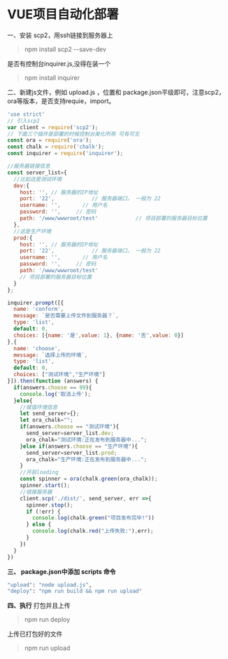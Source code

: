 # VUE项目自动化部署

一、安装 scp2，用ssh链接到服务器上

> npm install scp2 --save-dev
>

是否有控制台inquirer.js,没得在装一个

> npm install inquirer
>

二、新建js文件，例如 upload.js ，位置和 package.json平级即可，注意scp2，ora等版本，是否支持requie，import。

```js
'use strict'
// 引入scp2
var client = require('scp2');
// 下面三个插件是部署的时候控制台美化所用 可有可无
const ora = require('ora');
const chalk = require('chalk');
const inquirer = require('inquirer');

//服务器链接信息
const server_list={
  //比如这是测试环境
  dev:{
    host: '', // 服务器的IP地址
    port: '22',            // 服务器端口， 一般为 22
    username: '',       // 用户名
    password: '',     // 密码
    path: '/www/wwwroot/test'            // 项目部署的服务器目标位置
  },
  //这是生产环境
  prod:{
    host: '', // 服务器的IP地址
    port: '22',            // 服务器端口， 一般为 22
    username: '',       // 用户名
    password: '',     // 密码
    path: '/www/wwwroot/test'
    // 项目部署的服务器目标位置
  }
};

inquirer.prompt([{
  name: 'conform',
  message: `是否需要上传文件到服务器？`,
  type: 'list',
  default: 0,
  choices: [{name: '是',value: 1}, {name: '否',value: 0}]
},{
  name: 'choose',
  message: `选择上传的环境`,
  type: 'list',
  default: 0,
  choices: ["测试环境","生产环境"]
}]).then(function (answers) {
  if(answers.choose == 99){
    console.log('取消上传');
  }else{
    //赋值环境信息
    let send_server={};
    let ora_chalk="";
    if(answers.choose == "测试环境"){
      send_server=server_list.dev;
      ora_chalk="测试环境:正在发布到服务器中...";
    }else if(answers.choose == "生产环境"){
      send_server=server_list.prod;
      ora_chalk="生产环境:正在发布到服务器中...";
    }
    //开启loading
    const spinner = ora(chalk.green(ora_chalk));
    spinner.start();
    //链接服务器
    client.scp('./dist/', send_server, err =>{
      spinner.stop();
      if (!err) {
        console.log(chalk.green("项目发布完毕!"))
      } else {
        console.log(chalk.red("上传失败:"),err);
      }
    })
  }
})
```

**三、 package.json中添加 scripts 命令**

```bash
"upload": "node upload.js",
"deploy": "npm run build && npm run upload"
```

**四、执行**
打包并且上传

> npm run deploy

上传已打包好的文件

> npm run upload